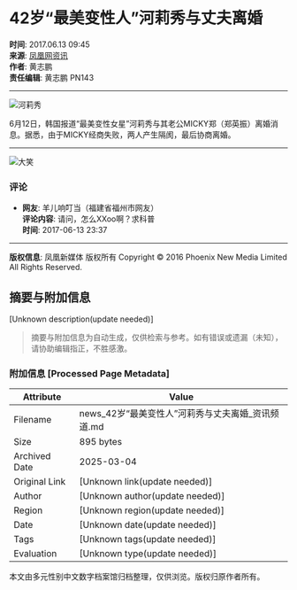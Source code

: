 # 42岁“最美变性人”河莉秀与丈夫离婚

**时间**: 2017.06.13 09:45  
**来源**: [凤凰网资讯](http://news.ifeng.com/)  
**作者**: 黄志鹏  
**责任编辑**: 黄志鹏 PN143  

---

![河莉秀](http://p3.ifengimg.com/a/2017_24/63a4cd43d974baf_size49_w445_h450.jpg)

6月12日，韩国报道“最美变性女星”河莉秀与其老公MICKY郑（郑英振）离婚消息。据悉，由于MICKY经商失败，两人产生隔阂，最后协商离婚。

---

![大笑](//y0.ifengimg.com/a/2015/1130/face_2.png)  

### 评论
- **网友**: 羊儿响叮当（福建省福州市网友）  
  **评论内容**: 请问，怎么XXoo啊？求科普  
  **时间**: 2017-06-13 23:37

---

**版权信息**: 凤凰新媒体 版权所有 Copyright © 2016 Phoenix New Media Limited All Rights Reserved.
<!-- tcd_original_link https://news.ifeng.com/a/20170613/51237054_0.shtml -->


## 摘要与附加信息

<!-- tcd_abstract -->
[Unknown description(update needed)]
<!-- tcd_abstract_end -->

> 摘要与附加信息为自动生成，仅供检索与参考。如有错误或遗漏（未知），请协助编辑指正，不胜感激。

### 附加信息 [Processed Page Metadata]

| Attribute       | Value                                  |
|-----------------|----------------------------------------|
| Filename        | news_42岁“最美变性人”河莉秀与丈夫离婚_资讯频道.md                             |
| Size            | 895 bytes                           |
| Archived Date   | 2025-03-04                             |
| Original Link   | [Unknown link(update needed)]                       |
| Author          | [Unknown author(update needed)]                               |
| Region          | [Unknown region(update needed)]                               |
| Date            | [Unknown date(update needed)]                                 |
| Tags            | [Unknown tags(update needed)]                                 |
| Evaluation            | [Unknown type(update needed)]                                 |
<!-- tcd_table_end -->

本文由多元性别中文数字档案馆归档整理，仅供浏览。版权归原作者所有。
